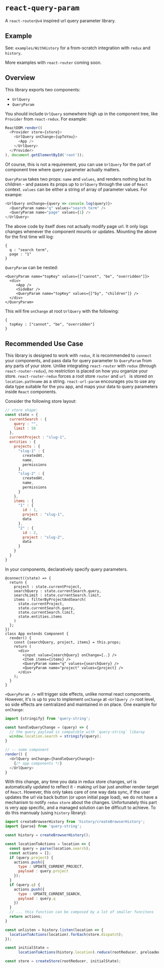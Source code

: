 # `react-query-param`

A `react-router@v4` inspired url query parameter library.

## Example

See: `examples/WithHistory` for a from-scratch integration with `redux` and `history`. 

More examples with `react-router` coming soon.

## Overview

This library exports two components:

* `UrlQuery`
* `QueryParam`

You should include `UrlQuery` somewhere high up in the component tree, like `Provider` from `react-redux`. For example:

```javascript
ReactDOM.render((
  <Provider store={store}>
    <UrlQuery onChange={upToYou}>
      <App />
    </UrlQuery>
  </Provider>
), document.getElementById('root'));

```

Of course, this is not a requirement, you can use `UrlQuery` for the part of component tree where query parameter actually matters.

`QueryParam` takes two props: `name` and `values`, and renders nothing but its children - and passes its props up to `UrlQuery` through the use of `React` context. `values` can be either a string of array of parameter values. For exampe:

```javascript
<UrlQuery onChange={query => console.log(query)}>
  <QueryParam name="q" values="search term" />
  <QueryParam name="page" values={1} />
</UrlQuery>
```

The above code by itself does not actually modify page url. It only logs changes whenever the component mounts or updates. Mounting the above for the first time will log:

```
{
  q : "search term",
  page : "1"
}
```

`QueryParam` can be nested:

```
<QueryParam name="topKey" values={["cannot", "be", "overridden"]}>
  <div>
     <App />
     <SideBar />
     <QueryParam name="topKey" values={["by", "children"]} />
  </div>
</QueryParam>
```

This will fire `onChange` at root `UrlQuery` with the following:

```
{
  topKey : ["cannot", "be", "overridden"]
}
```

## Recommended Use Case

This library is designed to work with `redux`, it is recommended to `connect` your components, and pass data for query parameter to `QueryParam` from any parts of your store. Unlike integrating `react-router` with `redux` (through `react-router-redux`), no restriction is placed on how you organize your store. `react-router-redux` forces a root store `router` and `url ` is stored on `location.pathname` as a string. `react-url-param` encourages you to use any data type suitable for the you app, and maps your data to query parameters inside `React` components. 

Consider the following store layout:

```javascript
// store shape:
const state = {
  currentSearch : {
    query : "",
    limit : 50
  },
  currentProject : "slug-1",
  entities : {
    projects : {
      "slug-1" : {
        createdAt,
        name,
        permissions
      },
      "slug-2" : {
        createdAt,
        name,
        permissions
      }
    },
    items : {
      "1" : {
        id : 1,
        project : "slug-1",
        data
      },
      "2" : {
        id : 2,
        project : "slug-2",
        data
      }
    }
  }
}
```

 In your components, declaratively specify query parameters.

```
@connect((state) => {
  return {
    project : state.currentProject,
    searchQuery : state.currentSearch.query,
    searchLimit : state.currentSearch.limit,
    items : filterByProjectAndSearch(
      state.currentProject,
      state.currentSearch.query,
      state.currentSearch.limit,
      state.entities.items
    )
  };
})
class App extends Component {
  render() {
    const {searchQuery, project, items} = this.props;
    return (
      <div>
        <input value={searchQuery} onChange={..} />
        <Item items={items} />
        <QueryParam name="q" values={searchQuery} />
        <QueryParam name="project" values={project} />
      </div>
    );    
  }
}
```

`<QueryParam />` will trigger side effects, unlike normal react components. However, it's is up to you to implement `onChange` at `<UrlQuery />` root level, so side effects are centralized and maintained in on place. One example for `onChange`:

```javascript
import {stringify} from 'query-string';

const handleQueryChange = (query) => {
  // the query payload is compatible with `query-string` libaray
  window.location.search = stringify(query);
}

// -- some component
render() {
  <UrlQuery onChange={handleQueryChange}>
    {/* app components */}
  </UrlQuery>
}

```

With this change, any time you data in redux store changes, url is automatically updated to reflect it - making url bar just another render target of `React`. However, this only takes care of one way data sync, if the user updates the url via back button (or upon initial page load), we do not have a mechanism to notify `redux` `store` about the changes. Unfortunately this part is very app specific, and a managed solution can be difficult to achieve. To do this mannualy (using `history` library):

```javascript
import createBrowserHistory from 'history/createBrowserHistory';
import {parse} from 'query-string';

const history = createBrowserHistory();

const locationToActions = location => {
  const query = parse(location.search);
  const actions = [];
  if (query.project) {
    actions.push({ 
      type : UPDATE_CURRENT_PROJECT,
      payload : query.project
    });
  }
  if (query.q) {
    actions.push({
      type : UPDATE_CURRENT_SEARCH,
      payload : query.q
    })
  }
  // ... this function can be composed by a lot of smaller funcitons
  return actions;
}

const unlisten = history.listen(location => {
  locationToActions(location).forEach(store.dispatch);
});

const initialState =
      locationToActions(history.location).reduce(rootReducer, preloadedState);

const store = createStore(rootReducer, initialState);
```

